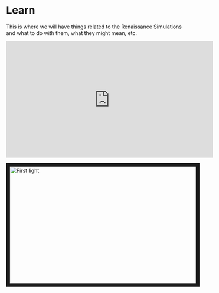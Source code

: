 # Learn

This is where we will have things related to the Renaissance Simulations and what to do with them, what they might mean, etc.

<iframe width="560" height="315" src="https://www.youtube.com/embed/IKUGyy6DoTE" frameborder="0" allowfullscreen></iframe>

<a href="http://www.youtube.com/watch?feature=player_embedded&v=IKUGyy6DoTE
" target="_blank"><img src="http://img.youtube.com/vi/IKUGyy6DoTE/0.jpg" 
alt="First light" width="560" height="315" border="10" /></a>
